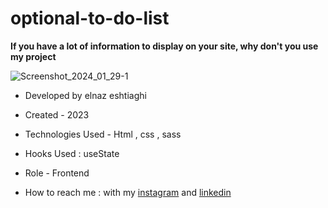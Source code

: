 # optional-to-do-list

**If you have a lot of information to display on your site, why don't you use my project**

![Screenshot_2024_01_29-1](https://github.com/elnaz-eshtiaghi/optional-to-do-list/assets/146030206/51b34e25-373a-4a0d-93f9-0ab25e40c913)

- Developed by elnaz eshtiaghi

- Created - 2023

- Technologies Used - Html , css , sass

- Hooks Used : useState 

- Role - Frontend

- How to reach me : with my [instagram](https://www.instagram.com/elnaz_eshtiaghi) and [linkedin](https://www.linkedin.com/in/elnaz-eshtiaghi-936832290/)
